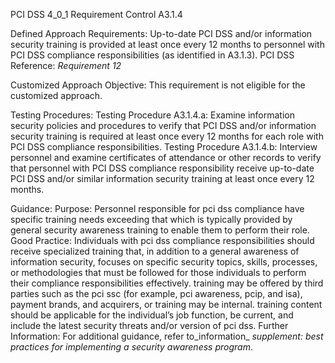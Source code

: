PCI DSS 4_0_1 Requirement Control A3.1.4

Defined Approach Requirements:
Up-to-date PCI DSS and/or information security training is provided at least once every 12 months to personnel with PCI DSS compliance responsibilities (as identified in A3.1.3). PCI DSS Reference: _Requirement 12_

Customized Approach Objective:
This requirement is not eligible for the customized approach.

Testing Procedures:
Testing Procedure A3.1.4.a: Examine information security policies and procedures to verify that PCI DSS and/or information security training is required at least once every 12 months for each role with PCI DSS compliance responsibilities.
Testing Procedure A3.1.4.b: Interview personnel and examine certificates of attendance or other records to verify that personnel with PCI DSS compliance responsibility receive up-to-date PCI DSS and/or similar information security training at least once every 12 months.

Guidance:
Purpose: Personnel responsible for pci dss compliance have specific training needs exceeding that which is typically provided by general security awareness training to enable them to perform their role. Good Practice: Individuals with pci dss compliance responsibilities should receive specialized training that, in addition to a general awareness of information security, focuses on specific security topics, skills, processes, or methodologies that must be followed for those individuals to perform their compliance responsibilities effectively. training may be offered by third parties such as the pci ssc (for example, pci awareness, pcip, and isa), payment brands, and acquirers, or training may be internal. training content should be applicable for the individual’s job function, be current, and include the latest security threats and/or version of pci dss. Further Information: For additional guidance, refer to_information_ _supplement: best practices for implementing a_ _security awareness program_.